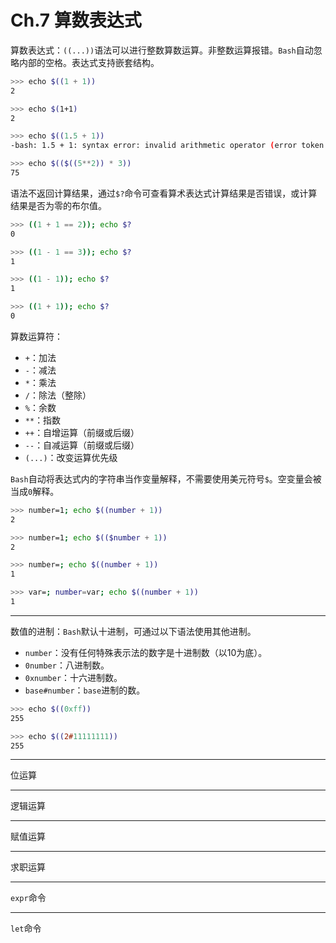 # Ch.7 算数表达式

算数表达式：`((...))`语法可以进行整数算数运算。非整数运算报错。`Bash`自动忽略内部的空格。表达式支持嵌套结构。

```bash
>>> echo $((1 + 1))
2

>>> echo $(1+1)
2

>>> echo $((1.5 + 1))
-bash: 1.5 + 1: syntax error: invalid arithmetic operator (error token is ".5 + 1")

>>> echo $(($((5**2)) * 3))
75
```

语法不返回计算结果，通过`$?`命令可查看算术表达式计算结果是否错误，或计算结果是否为零的布尔值。

```bash
>>> ((1 + 1 == 2)); echo $?
0

>>> ((1 - 1 == 3)); echo $?
1

>>> ((1 - 1)); echo $?
1

>>> ((1 + 1)); echo $?
0
```

算数运算符：

- `+`：加法
- `-`：减法
- `*`：乘法
- `/`：除法（整除）
- `%`：余数
- `**`：指数
- `++`：自增运算（前缀或后缀）
- `--`：自减运算（前缀或后缀）
- `(...)`：改变运算优先级

`Bash`自动将表达式内的字符串当作变量解释，不需要使用美元符号`$`。空变量会被当成`0`解释。

```bash
>>> number=1; echo $((number + 1))
2

>>> number=1; echo $(($number + 1))
2

>>> number=; echo $((number + 1))
1

>>> var=; number=var; echo $((number + 1))
1
```

----------------

数值的进制：`Bash`默认十进制，可通过以下语法使用其他进制。

- `number`：没有任何特殊表示法的数字是十进制数（以10为底）。
- `0number`：八进制数。
- `0xnumber`：十六进制数。
- `base#number`：`base`进制的数。

```bash
>>> echo $((0xff))
255

>>> echo $((2#11111111))
255
```

-------------------------

位运算

---------------------------

逻辑运算

---------------------

赋值运算

---------------

求职运算

-----------------

`expr`命令

-----------------------

`let`命令

